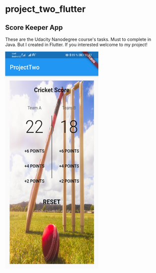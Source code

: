 # project_two_flutter

## Score Keeper App

These are the Udacity Nanodegree course's tasks. Must to complete in Java. But I created in Flutter.
If you interested welcome to my project!


<img src="screenshots/project_two.jpg" height = "700" width = "300">
